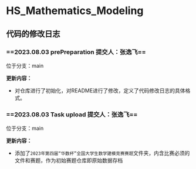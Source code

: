 # HS_Mathematics_Modeling
## 代码的修改日志

### ==2023.08.03 prePreparation 提交人：张逸飞==

位于分支：main

**更新内容：**

- 对仓库进行了初始化，对README进行了修改，定义了代码修改日志的具体格式。

### ==2023.08.03 Task upload 提交人：张逸飞==

位于分支：main

**更新内容：**

- 添加了`2023年第四届“华数杯”全国大学生数学建模竞赛赛题`文件夹，内含比赛必须的文件和赛题，作为初始赛题仓库即原始数据存档